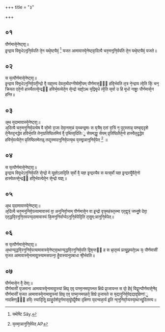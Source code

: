 +++
title = "३"

+++
## ०१
पौर्णमासे᳘नेष्ट्वा᳟॥  
इ᳘न्द्राय विमृ᳘धेऽनुनि᳘र्वपति ते᳘न यथे᳘ष्ट्यैवं᳘ [^1] यजत आमावास्ये᳘नेष्ट्वा᳘दित्यै चरु᳘मनुनि᳘र्वपति ते᳘न यथे᳘ष्ट्यैवं᳘ यजते॥  

[^1]: यथेष्टि Sây. 

## ०२
स य᳘त्पौर्णमासे᳘नेष्ट्वा᳟॥  
इ᳘न्द्राय विमृ᳘धेऽनुनिर्व᳘पती᳘न्द्रो वै᳘ यज्ञ᳘स्य देवता᳘थैदग्नीषोमी᳘यम् पौर्णमास᳘ᳫं᳘ हवि᳘र्भवति त᳘त्र ने᳘न्द्राय त्वे᳘ति किं᳘ चन᳘ क्रियत एते᳘नो हास्यैतत्से᳘न्द्रᳫं हविर्भ᳘वत्येते᳘न से᳘न्द्रो यज्ञो᳘ऽथ य᳘द्विमृ᳘धे त्वे᳘ति स᳘र्वा उ हि मृ᳘धो नाष्ट्राः᳘ पौर्णमासे᳘न हन्ति॥  
## ०३
अ᳘थ य᳘दामावास्ये᳘नेष्ट्वा᳟॥  
अ᳘दित्यै चरु᳘मनुनिर्व᳘पत्येष वै सो᳘मो रा᳘जा देवा᳘नाम᳘न्नं य᳘च्चन्द्र᳘माः स य᳘त्रैष᳘ एतां रा᳘त्रिं न᳘ पुर᳘स्तान्न᳘ पश्चा᳘द्ददृशे ते᳘नैतद᳘नद्धेव हविर्भ᳘वति तेना᳘प्रतिष्ठितमियं वै᳘ पृथिव्य᳘दितिःॗ सेयमद्धाॗ सेयम् प्र᳘तिष्ठितैते᳘नो हास्यैत᳘दॗद्धेव हविर्भ᳘वत्येते᳘न प्र᳘तिष्ठितमेतन्नु तद्य᳘स्मादनुनिर्व᳘पत्य᳘थ य᳘स्माॗन्नानुनिर्व᳘पेत् [^2] ॥  

[^2]: य᳘स्मा᳘न्नानुनि᳘र्वपेत् AP 

## ०४
स य᳘त्पौर्णमासे᳘नेष्ट्वा᳟॥  
इ᳘न्द्राय विमृ᳘धेऽनुनिर्व᳘पति से᳘न्द्रो मे यॗज्ञोऽसदि᳘ति स᳘र्वो वै᳘ यज्ञ इ᳘न्द्रस्यैव स यत्स᳘र्वो यज्ञ इ᳘न्द्रस्यैॗवैते᳘नो हास्येतत्से᳘न्द्रᳫं हवि᳘र्भवत्येते᳘न से᳘न्द्रो यज्ञः᳟॥  
## ०५
अ᳘थ य᳘दामावास्ये᳘नेष्ट्वा᳟॥  
अ᳘दित्यै चरु᳘मनुनिर्व᳘पत्यामावास्यं वा᳘ अनुनिर्वा᳘प्यम् पौर्णमासे᳘न वा इ᳘न्द्रो वृत्र᳘महंस्त᳘स्मा एत᳘द्वृत्रं᳘ जघ्नु᳘षे देवा᳘ एत᳘द्धवि᳘रनुनि᳘रवपन्य᳘दामावास्यं कि᳘मनुनिर्वाप्येऽनुनि᳘र्वपेदि᳘ति त᳘सॗम्:न्नानुनि᳘र्वपेत्॥  
## ०६
स य᳘त्पौर्णमासे᳘नेष्ट्वा᳟॥  
अ᳘थान्य᳘द्धवि᳘रनुनिर्व᳘पत्यामावास्ये᳘नेष्ट्वा᳘थान्य᳘द्धवि᳘रनुनिर्व᳘पति द्विष᳘न्तᳫं ह स भ्रा᳘तृव्यं प्रत्यु᳘छ्रयते᳘ऽथ यः᳘ पौर्णमासीं य᳘जत आमावास्ये᳘नामावाॗस्यामसपत्ना᳘ हैॗवास्यानुपबाधा श्री᳘र्भवति॥  
## ०७
पौर्णमासे᳘न वै᳘ देवाः᳟॥  
पौर्णमासीं य᳘जमाना आमावास्ये᳘नामावाॗस्यां क्षिप्र᳘ एव᳘ पाप्मा᳘नमपा᳘घ्नत क्षिप्रे प्रा᳘जायन्त स यो᳘ हैवं᳘ विद्वा᳘न्पौर्णमासे᳘नैव᳘ पौर्णमासीं य᳘जत आमावास्ये᳘नामावाॗस्यां क्षिप्र᳘ एव᳘ पाप्मा᳘नमपहते᳘ क्षिप्रे प्र᳘जायते स य᳘द्यनुनिर्व᳘पेद्दद्याद्द᳘क्षिणांॗ नादक्षिण᳘ᳫं᳘ हविः᳘ स्यादि᳘तिॗ ह्याहु᳘र्दर्शपूर्णमास᳘योॗर्ह्येॗवैषा द᳘क्षिणा य᳘दन्वाहा᳘र्य इ᳘ति न्व᳘नुनिर्वा᳘प्यस्या᳘थाभ्यु᳘दितस्य॥  